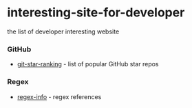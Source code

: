 # interesting-site-for-developer
 the list of developer interesting website

### GitHub

* [git-star-ranking](https://gitstar-ranking.com/) - list of popular GitHub star repos

### Regex
* [regex-info](https://www.regular-expressions.info/) - regex references


